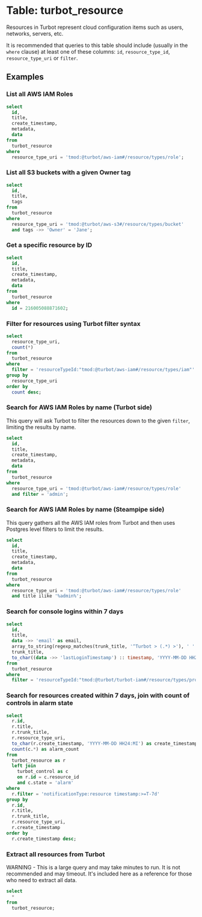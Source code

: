 # Table: turbot_resource

Resources in Turbot represent cloud configuration items such as users,
networks, servers, etc.

It is recommended that queries to this table should include (usually in the `where` clause) at least one
of these columns: `id`, `resource_type_id`, `resource_type_uri` or `filter`.

## Examples

### List all AWS IAM Roles

```sql
select
  id,
  title,
  create_timestamp,
  metadata,
  data
from
  turbot_resource
where
  resource_type_uri = 'tmod:@turbot/aws-iam#/resource/types/role';
```

### List all S3 buckets with a given Owner tag

```sql
select
  id,
  title,
  tags
from
  turbot_resource
where
  resource_type_uri = 'tmod:@turbot/aws-s3#/resource/types/bucket'
  and tags ->> 'Owner' = 'Jane';
```

### Get a specific resource by ID

```sql
select
  id,
  title,
  create_timestamp,
  metadata,
  data
from
  turbot_resource
where
  id = 216005088871602;
```

### Filter for resources using Turbot filter syntax

```sql
select
  resource_type_uri,
  count(*)
from
  turbot_resource
where
  filter = 'resourceTypeId:"tmod:@turbot/aws-iam#/resource/types/iam"'
group by
  resource_type_uri
order by
  count desc;
```

### Search for AWS IAM Roles by name (Turbot side)

This query will ask Turbot to filter the resources down to the given `filter`,
limiting the results by name.

```sql
select
  id,
  title,
  create_timestamp,
  metadata,
  data
from
  turbot_resource
where
  resource_type_uri = 'tmod:@turbot/aws-iam#/resource/types/role'
  and filter = 'admin';
```

### Search for AWS IAM Roles by name (Steampipe side)

This query gathers all the AWS IAM roles from Turbot and then uses Postgres
level filters to limit the results.

```sql
select
  id,
  title,
  create_timestamp,
  metadata,
  data
from
  turbot_resource
where
  resource_type_uri = 'tmod:@turbot/aws-iam#/resource/types/role'
  and title ilike '%admin%';
```

### Search for console logins within 7 days

```sql
select
  id,
  title,
  data ->> 'email' as email,
  array_to_string(regexp_matches(trunk_title, '^Turbot > (.*) >'), ' ' ) as "directory",
  trunk_title,
  to_char((data ->> 'lastLoginTimestamp') :: timestamp, 'YYYY-MM-DD HH24:MI') as "last_login"
from
  turbot_resource
where
  filter = 'resourceTypeId:"tmod:@turbot/turbot-iam#/resource/types/profile" $.lastLoginTimestamp:>=T-7d';
```

### Search for resources created within 7 days, join with count of controls in alarm state

```sql 
select
  r.id,
  r.title,
  r.trunk_title,
  r.resource_type_uri,
  to_char(r.create_timestamp, 'YYYY-MM-DD HH24:MI') as create_timestamp,
  count(c.*) as alarm_count 
from
  turbot_resource as r 
  left join
    turbot_control as c 
    on r.id = c.resource_id 
    and c.state = 'alarm' 
where
  r.filter = 'notificationType:resource timestamp:>=T-7d' 
group by
  r.id,
  r.title,
  r.trunk_title,
  r.resource_type_uri,
  r.create_timestamp 
order by
  r.create_timestamp desc;
```

### Extract all resources from Turbot

WARNING - This is a large query and may take minutes to run. It is not recommended and may timeout.
It's included here as a reference for those who need to extract all data.

```sql
select
  *
from
  turbot_resource;
```
